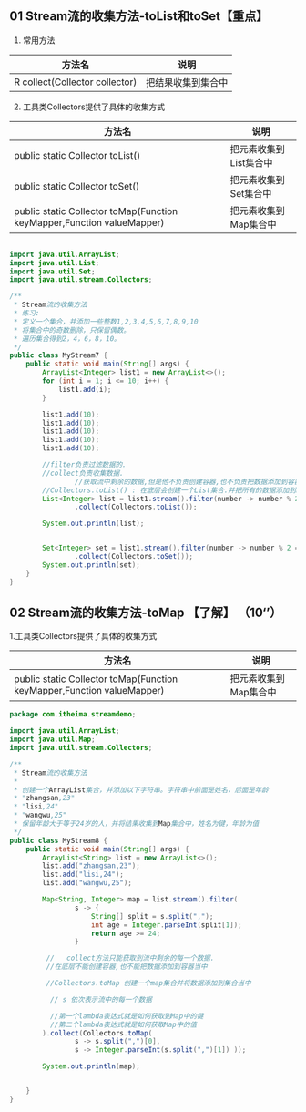 ## 01 Stream流的收集方法-toList和toSet【重点】

1. 常用方法

| 方法名                         | 说明               |
| ------------------------------ | ------------------ |
| R collect(Collector collector) | 把结果收集到集合中 |

2. 工具类Collectors提供了具体的收集方式

| 方法名                                                       | 说明                   |
| ------------------------------------------------------------ | ---------------------- |
| public static <T> Collector toList()                         | 把元素收集到List集合中 |
| public static <T> Collector toSet()                          | 把元素收集到Set集合中  |
| public static  Collector toMap(Function keyMapper,Function valueMapper) | 把元素收集到Map集合中  |

	
```java

import java.util.ArrayList;
import java.util.List;
import java.util.Set;
import java.util.stream.Collectors;

/**
 * Stream流的收集方法
 * 练习:
 * 定义一个集合，并添加一些整数1,2,3,4,5,6,7,8,9,10
 * 将集合中的奇数删除，只保留偶数。
 * 遍历集合得到2，4，6，8，10。
 */
public class MyStream7 {
    public static void main(String[] args) {
        ArrayList<Integer> list1 = new ArrayList<>();
        for (int i = 1; i <= 10; i++) {
            list1.add(i);
        }

        list1.add(10);
        list1.add(10);
        list1.add(10);
        list1.add(10);
        list1.add(10);

        //filter负责过滤数据的.
        //collect负责收集数据.
                //获取流中剩余的数据,但是他不负责创建容器,也不负责把数据添加到容器中.
        //Collectors.toList() : 在底层会创建一个List集合.并把所有的数据添加到List集合中.
        List<Integer> list = list1.stream().filter(number -> number % 2 == 0)
                .collect(Collectors.toList());

        System.out.println(list);


        Set<Integer> set = list1.stream().filter(number -> number % 2 == 0)
                .collect(Collectors.toSet());
        System.out.println(set);
    }
}
```

## 02 Stream流的收集方法-toMap 【了解】 （10‘’）

1.工具类Collectors提供了具体的收集方式

| 方法名                                                       | 说明                  |
| ------------------------------------------------------------ | --------------------- |
| public static  Collector toMap(Function keyMapper,Function valueMapper) | 把元素收集到Map集合中 |

```java
package com.itheima.streamdemo;

import java.util.ArrayList;
import java.util.Map;
import java.util.stream.Collectors;

/**
 * Stream流的收集方法
 *
 * 创建一个ArrayList集合，并添加以下字符串。字符串中前面是姓名，后面是年龄
 * "zhangsan,23"
 * "lisi,24"
 * "wangwu,25"
 * 保留年龄大于等于24岁的人，并将结果收集到Map集合中，姓名为键，年龄为值
 */
public class MyStream8 {
    public static void main(String[] args) {
        ArrayList<String> list = new ArrayList<>();
        list.add("zhangsan,23");
        list.add("lisi,24");
        list.add("wangwu,25");

        Map<String, Integer> map = list.stream().filter(
                s -> {
                    String[] split = s.split(",");
                    int age = Integer.parseInt(split[1]);
                    return age >= 24;
                }

         //   collect方法只能获取到流中剩余的每一个数据.
         //在底层不能创建容器,也不能把数据添加到容器当中

         //Collectors.toMap 创建一个map集合并将数据添加到集合当中

          // s 依次表示流中的每一个数据

          //第一个lambda表达式就是如何获取到Map中的键
          //第二个lambda表达式就是如何获取Map中的值
        ).collect(Collectors.toMap(
                s -> s.split(",")[0],
                s -> Integer.parseInt(s.split(",")[1]) ));

        System.out.println(map);


    }
}
```